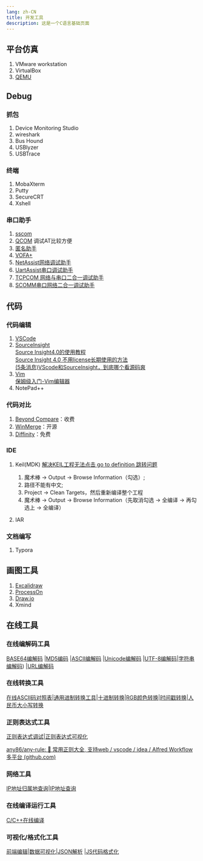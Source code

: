 ```yaml
---
lang: zh-CN
title: 开发工具
description: 这是一个C语言基础页面
---
```


## 平台仿真

1. VMware workstation
2. VirtualBox
3. [QEMU](https://www.qemu.org/)

## Debug

### 抓包

1. Device Monitoring Studio
2. wireshark
3. Bus Hound
4. USBlyzer
5. USBTrace

### 终端

1. MobaXterm
2. Putty
3. SecureCRT
4. Xshell

### 串口助手

1. [sscom](http://www.daxia.com/)
2. [QCOM](https://www.quectel.com.cn/download/qcom_v1-8_cn) 调试AT比较方便
3. [匿名助手](http://www.anotc.com/wiki/%E5%8C%BF%E5%90%8D%E4%BA%A7%E5%93%81%E8%B5%84%E6%96%99/%E8%B5%84%E6%96%99%E4%B8%8B%E8%BD%BD%E9%93%BE%E6%8E%A5%E6%B1%87%E6%80%BB)
4. [VOFA+](https://www.vofa.plus/)
5. [NetAssist网络调试助手](https://www.cmsoft.cn/resource/102.html)
6. [UartAssist串口调试助手](https://www.cmsoft.cn/resource/101.html)
7. [TCPCOM 网络与串口二合一调试助手](https://www.cmsoft.cn/resource/110.html)
8. [SCOMM串口网络二合一调试助手](https://www.cmsoft.cn/resource/103.html)

## 代码

### 代码编辑

1. [VSCode](https://code.visualstudio.com/)
2. [SourceInsight](https://www.sourceinsight.com/)  
[Source Insight4.0的使用教程](https://blog.csdn.net/u012478275/article/details/121507480)  
[Source Insight 4.0 不用license长期使用的方法](https://blog.csdn.net/u012252959/article/details/120317412)  
[(5条消息)VScode和SourceInsight，到底哪个看源码爽](https://blog.csdn.net/Mculover666/article/details/104522295?utm_medium=distribute.pc_relevant.none-task-blog-BlogCommendFromMachineLearnPai2-1&depth_1-utm_source=distribute.pc_relevant.none-task-blog-BlogCommendFromMachineLearnPai2-1)  
3. [Vim](https://www.vim.org/)  
[保姆级入门-Vim编辑器](https://www.bilibili.com/video/BV13t4y1t7Wg/)
4. NotePad++

### 代码对比

1. [Beyond Compare](https://www.scootersoftware.com/)：收费
2. [WinMerge](https://winmerge.org/)：开源
3. [Diffinity](https://truehumandesign.se/s_diffinity.php)：免费

### IDE

1. Keil(MDK)
[解决KEIL工程无法点击 go to definition 跳转问题](https://blog.csdn.net/qq7258477/article/details/143876117)
   1. 魔术棒 -> Output -> Browse Information（勾选）;
   2. 路径不能有中文;
   3. Project -> Clean Targets，然后重新编译整个工程
   4. 魔术棒 -> Output -> Browse Information（先取消勾选 -> 全编译 -> 再勾选上 -> 全编译）

1. IAR

### 文档编写

1. Typora

## 画图工具

1. [Excalidraw](https://excalidraw.com/)
2. [ProcessOn](https://www.processon.com/)
3. [Draw.io](https://www.drawio.com/)
4. Xmind

## 在线工具

### 在线编解码工具

[BASE64编解码](https://base64.supfree.net/)  |[MD5编码](https://www.zxgj.cn/g/md5)  |[ASCII编解码](https://link.zhihu.com/?target=https%3A//www.matools.com/code-convert-ascii)  |[Unicode编解码](https://www.zxgj.cn/g/unicode)  |[UTF-8编解码](https://www.zxgj.cn/g/utf8)|[字符串编解码](https://www.zxgj.cn/g/enstring)) |[URL编解码](https://tool.chinaz.com/tools/urlencode.aspx?jdfwkey=lbixz1)

### 在线转换工具

[在线ASCII码对照表](http://www.fly63.com/tool/ascii/)|[通用进制转换工具](https://www.zxgj.cn/g/jinzhi)|[十进制转换](http://www.binaryconvert.com/)|[RGB颜色转换](https://www.zxgj.cn/g/yansezhi])|[时间戳转换](https://www.zxgj.cn/g/unix)|[人民币大小写转换](http://www.fly63.com/tool/renmingbi/)

### 正则表达式工具

[正则表达式调试](https://regexr.com/)|[正则表达式可视化](https://jex.im/regulex/)

[any86/any-rule: 🦕 常用正则大全, 支持web / vscode / idea / Alfred Workflow多平台 (github.com)](https://github.com/any86/any-rule)

### 网络工具

[IP地址归属地查询](https://www.ip138.com/)|[IP地址查询](https://www.ipip.net/ip.html)

### 在线编译运行工具

[C/C++在线编译](https://www.onlinegdb.com/)  

### 可视化/格式化工具

[前端编辑](https://codepen.io/)|[数据可视化](https://flourish.studio/)|[JSON解析](http://www.json.cn/) |[JS代码格式化](https://prettier.io/playground/)
